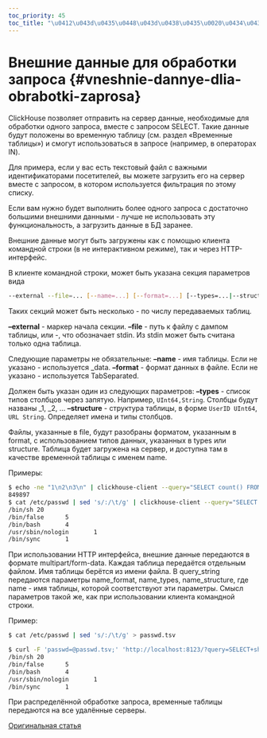 ```yaml
---
toc_priority: 45
toc_title: "\u0412\u043d\u0435\u0448\u043d\u0438\u0435\u0020\u0434\u0430\u043d\u043d\u044b\u0435\u0020\u0434\u043b\u044f\u0020\u043e\u0431\u0440\u0430\u0431\u043e\u0442\u043a\u0438\u0020\u0437\u0430\u043f\u0440\u043e\u0441\u0430"
---
```


# Внешние данные для обработки запроса {#vneshnie-dannye-dlia-obrabotki-zaprosa}

ClickHouse позволяет отправить на сервер данные, необходимые для обработки одного запроса, вместе с запросом SELECT. Такие данные будут положены во временную таблицу (см. раздел «Временные таблицы») и смогут использоваться в запросе (например, в операторах IN).

Для примера, если у вас есть текстовый файл с важными идентификаторами посетителей, вы можете загрузить его на сервер вместе с запросом, в котором используется фильтрация по этому списку.

Если вам нужно будет выполнить более одного запроса с достаточно большими внешними данными - лучше не использовать эту функциональность, а загрузить данные в БД заранее.

Внешние данные могут быть загружены как с помощью клиента командной строки (в не интерактивном режиме), так и через HTTP-интерфейс.

В клиенте командной строки, может быть указана секция параметров вида

``` bash
--external --file=... [--name=...] [--format=...] [--types=...|--structure=...]
```

Таких секций может быть несколько - по числу передаваемых таблиц.

**–external** - маркер начала секции.
**–file** - путь к файлу с дампом таблицы, или -, что обозначает stdin.
Из stdin может быть считана только одна таблица.

Следующие параметры не обязательные:
**–name** - имя таблицы. Если не указано - используется _data.
**–format** - формат данных в файле. Если не указано - используется TabSeparated.

Должен быть указан один из следующих параметров:
**–types** - список типов столбцов через запятую. Например, `UInt64,String`. Столбцы будут названы _1, _2, …
**–structure** - структура таблицы, в форме `UserID UInt64`, `URL String`. Определяет имена и типы столбцов.

Файлы, указанные в file, будут разобраны форматом, указанным в format, с использованием типов данных, указанных в types или structure. Таблица будет загружена на сервер, и доступна там в качестве временной таблицы с именем name.

Примеры:

``` bash
$ echo -ne "1\n2\n3\n" | clickhouse-client --query="SELECT count() FROM test.visits WHERE TraficSourceID IN _data" --external --file=- --types=Int8
849897
$ cat /etc/passwd | sed 's/:/\t/g' | clickhouse-client --query="SELECT shell, count() AS c FROM passwd GROUP BY shell ORDER BY c DESC" --external --file=- --name=passwd --structure='login String, unused String, uid UInt16, gid UInt16, comment String, home String, shell String'
/bin/sh 20
/bin/false      5
/bin/bash       4
/usr/sbin/nologin       1
/bin/sync       1
```

При использовании HTTP интерфейса, внешние данные передаются в формате multipart/form-data. Каждая таблица передаётся отдельным файлом. Имя таблицы берётся из имени файла. В query_string передаются параметры name_format, name_types, name_structure, где name - имя таблицы, которой соответствуют эти параметры. Смысл параметров такой же, как при использовании клиента командной строки.

Пример:

``` bash
$ cat /etc/passwd | sed 's/:/\t/g' > passwd.tsv

$ curl -F 'passwd=@passwd.tsv;' 'http://localhost:8123/?query=SELECT+shell,+count()+AS+c+FROM+passwd+GROUP+BY+shell+ORDER+BY+c+DESC&passwd_structure=login+String,+unused+String,+uid+UInt16,+gid+UInt16,+comment+String,+home+String,+shell+String'
/bin/sh 20
/bin/false      5
/bin/bash       4
/usr/sbin/nologin       1
/bin/sync       1
```

При распределённой обработке запроса, временные таблицы передаются на все удалённые серверы.

[Оригинальная статья](https://clickhouse.tech/docs/ru/operations/table_engines/external_data/) <!--hide-->
